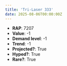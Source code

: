 ```yaml
---
title: 'Tri-Laser 333'
date: 2025-08-06T00:00:00Z
---
```

- **RAP**: 7207
- **Value**: -1
- **Demand level**: -1
- **Trend**: -1
- **Projected?**: True
- **Hyped?**: True
- **Rare?**: True
